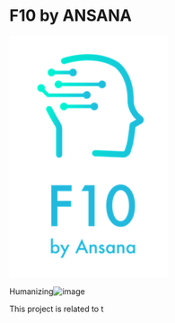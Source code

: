 # F10 by ANSANA
![ANSANA logo](https://github.com/ANSANA-2/ANSANA/blob/1d5bfb468b2017029c059da589f2d3fc26b6ee4d/Logo.png)

Humanizing![image](https://github.com/ANSANA-2/ANSANA/assets/140636145/edb1849d-61c3-4314-81f0-799b94ad16c1)


This project is related to t


